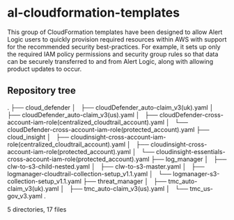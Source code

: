 # al-cloudformation-templates

This group of CloudFormation templates have been designed to allow Alert Logic users to quickly provision required resources within AWS with support for the recommended security best-practices. For example, it sets up only the required IAM policy permissions and security group rules so that data can be securely transferred to and from Alert Logic, along with allowing product updates to occur.

## Repository tree
.
├── cloud_defender
│   ├── cloudDefender_auto-claim_v3(uk).yaml
│   ├── cloudDefender_auto-claim_v3(us).yaml
│   ├── cloudDefender-cross-account-iam-role(centralized_cloudtrail_account).yaml
│   └── cloudDefender-cross-account-iam-role(protected_account).yaml
├── cloud_insight
│   ├── cloudinsight-cross-account-iam-role(centralized_cloudtrail_account).yaml
│   ├── cloudinsight-cross-account-iam-role(protected_account).yaml
│   └── cloudinsight-essentials-cross-account-iam-role(protected_account).yaml
├── log_manager
│   ├── clw-to-s3-child-nested.yaml
│   ├── clw-to-s3-master.yaml
│   ├── logmanager-cloudtrail-collection-setup_v1.1.yaml
│   └── logmanager-s3-collection-setup_v1.1.yaml
├── threat_manager
│   ├── tmc_auto-claim_v3(uk).yaml
│   ├── tmc_auto-claim_v3(us).yaml
│   └── tmc_us-gov_v3.yaml
.

5 directories, 17 files
